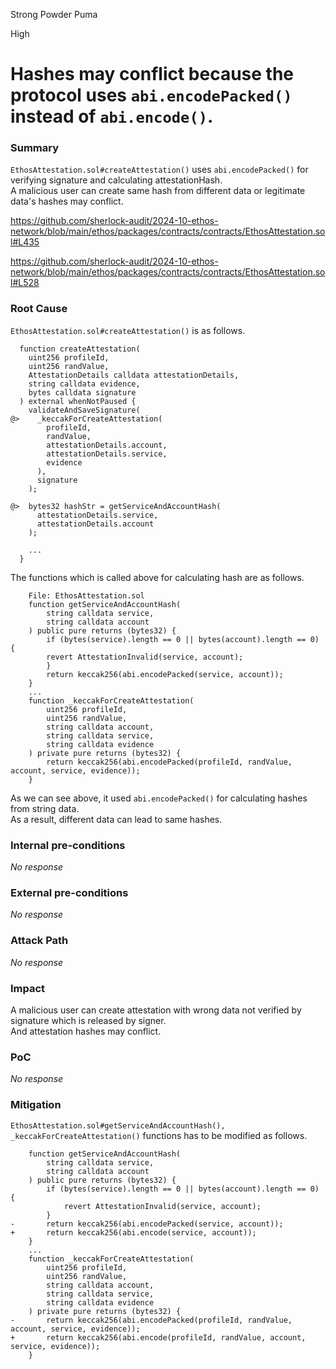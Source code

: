 Strong Powder Puma

High

# Hashes may conflict because the protocol uses `abi.encodePacked()` instead of `abi.encode()`.

### Summary

`EthosAttestation.sol#createAttestation()` uses `abi.encodePacked()` for verifying signature and calculating attestationHash.   
A malicious user can create same hash from different data or legitimate data's hashes may conflict.

https://github.com/sherlock-audit/2024-10-ethos-network/blob/main/ethos/packages/contracts/contracts/EthosAttestation.sol#L435

https://github.com/sherlock-audit/2024-10-ethos-network/blob/main/ethos/packages/contracts/contracts/EthosAttestation.sol#L528

### Root Cause

`EthosAttestation.sol#createAttestation()` is as follows.
```solidity
  function createAttestation(
    uint256 profileId,
    uint256 randValue,
    AttestationDetails calldata attestationDetails,
    string calldata evidence,
    bytes calldata signature
  ) external whenNotPaused {
    validateAndSaveSignature(
@>    _keccakForCreateAttestation(
        profileId,
        randValue,
        attestationDetails.account,
        attestationDetails.service,
        evidence
      ),
      signature
    );

@>  bytes32 hashStr = getServiceAndAccountHash(
      attestationDetails.service,
      attestationDetails.account
    );

    ...
  }
```
The functions which is called above for calculating hash are as follows.
```solidity
    File: EthosAttestation.sol
    function getServiceAndAccountHash(
        string calldata service,
        string calldata account
    ) public pure returns (bytes32) {
        if (bytes(service).length == 0 || bytes(account).length == 0) {
        revert AttestationInvalid(service, account);
        }
        return keccak256(abi.encodePacked(service, account));
    }
    ...
    function _keccakForCreateAttestation(
        uint256 profileId,
        uint256 randValue,
        string calldata account,
        string calldata service,
        string calldata evidence
    ) private pure returns (bytes32) {
        return keccak256(abi.encodePacked(profileId, randValue, account, service, evidence));
    }
```
As we can see above, it used `abi.encodePacked()` for calculating hashes from string data.   
As a result, different data can lead to same hashes.

### Internal pre-conditions

_No response_

### External pre-conditions

_No response_

### Attack Path

_No response_

### Impact

A malicious user can create attestation with wrong data not verified by signature which is released by signer.   
And attestation hashes may conflict.

### PoC

_No response_

### Mitigation

`EthosAttestation.sol#getServiceAndAccountHash(), _keccakForCreateAttestation()` functions has to be modified as follows.
```solidity
    function getServiceAndAccountHash(
        string calldata service,
        string calldata account
    ) public pure returns (bytes32) {
        if (bytes(service).length == 0 || bytes(account).length == 0) {
            revert AttestationInvalid(service, account);
        }
-       return keccak256(abi.encodePacked(service, account));
+       return keccak256(abi.encode(service, account));
    }
    ...
    function _keccakForCreateAttestation(
        uint256 profileId,
        uint256 randValue,
        string calldata account,
        string calldata service,
        string calldata evidence
    ) private pure returns (bytes32) {
-       return keccak256(abi.encodePacked(profileId, randValue, account, service, evidence));
+       return keccak256(abi.encode(profileId, randValue, account, service, evidence));
    }
```
